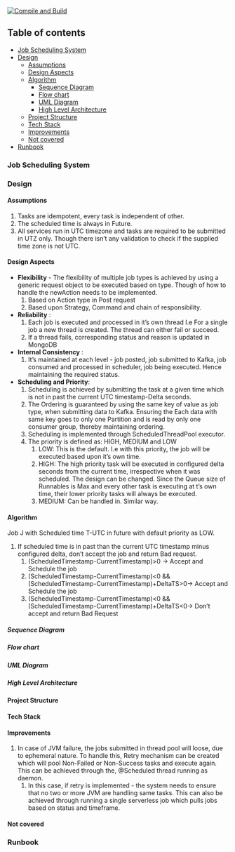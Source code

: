 [![Compile and Build](https://github.com/saurabh-slacklife/job-scheduler/actions/workflows/maven-build.yml/badge.svg)](https://github.com/saurabh-slacklife/job-scheduler/actions/workflows/maven-build.yml)

## Table of contents

* [Job Scheduling System](#job-scheduling-system)
* [Design](#design)
    * [Assumptions](#assumptions)
    * [Design Aspects](#design-aspects)
    * [Algorithm](#algorithm)
        * [Sequence Diagram](#sequence-diagram)
        * [Flow chart](#flow-chart)
        * [UML Diagram](#uml-diagram)
        * [High Level Architecture](#high-level-architecture)
    * [Project Structure](#project-structure)
    * [Tech Stack](#tech-stack)
    * [Improvements](#improvements)
    * [Not covered](#not-covered)
* [Runbook](#runbook)

### Job Scheduling System

### Design

#### Assumptions

1. Tasks are idempotent, every task is independent of other.
2. The scheduled time is always in Future.
3. All services run in UTC timezone and tasks are required to be submitted in UTZ only. Though there
   isn’t any validation to check if the supplied time zone is not UTC.

#### Design Aspects

* **Flexibility** - The flexibility of multiple job types is achieved by using a generic request
  object to be executed based on type. Though of how to handle the newAction needs to be
  implemented.
    1. Based on Action type in Post request
    2. Based upon Strategy, Command and chain of responsibility.
* **Reliability** :
    1. Each job is executed and processed in it’s own thread I.e For a single job a new thread is
       created. The thread can either fail or succeed.
    2. If a thread fails, corresponding status and reason is updated in MongoDB
* **Internal Consistency** :
    1. It’s maintained at each level - job posted, job submitted to Kafka, job consumed and
       processed in scheduler, job being executed. Hence maintaining the required status.
* **Scheduling and Priority**:
    1. Scheduling is achieved by submitting the task at a given time which is not in past the
       current UTC timestamp-Delta seconds.
    2. The Ordering is guaranteed by using the same key of value as job type, when submitting data
       to Kafka. Ensuring the Each data with same key goes to only one Partition and is read by only
       one consumer group, thereby maintaining ordering.
    3. Scheduling is implemented through ScheduledThreadPool executor.
    4. The priority is defined as: HIGH, MEDIUM and LOW
        1. LOW: This is the default. I.e with this priority, the job will be executed based upon
           it’s own time.
        2. HIGH: The high priority task will be executed in configured delta seconds from the
           current time, irrespective when it was scheduled. The design can be changed. Since the
           Queue size of Runnables is Max and every other task is executing at t’s own time, their
           lower priority tasks will always be executed.
        3. MEDIUM: Can be handled in. Similar way.

#### Algorithm

Job J with Scheduled time T-UTC in future with default priority as LOW.

1. If scheduled time is in past than the current UTC timestamp minus configured delta, don’t accept
   the job and return Bad request.
    1. (ScheduledTimestamp-CurrentTimestamp)>0 -> Accept and Schedule the job
    2. (ScheduledTimestamp-CurrentTimestamp)<0 &&  (ScheduledTimestamp-CurrentTimestamp)+DeltaTS>0->
       Accept and Schedule the job
    3. (ScheduledTimestamp-CurrentTimestamp)<0 &&  (ScheduledTimestamp-CurrentTimestamp)+DeltaTS<0->
       Don’t accept and return Bad Request

##### Sequence Diagram

##### Flow chart

##### UML Diagram

##### High Level Architecture

#### Project Structure

#### Tech Stack

#### Improvements

1. In case of JVM failure, the jobs submitted in thread pool will loose, due to ephemeral nature. To
   handle this, Retry mechanism can be created which will pool Non-Failed or Non-Success tasks and
   execute again. This can be achieved through the, @Scheduled thread running as daemon.
    1. In this case, if retry is implemented - the system needs to ensure that no two or more JVM
       are handling same tasks. This can also be achieved through running a single serverless job
       which pulls jobs based on status and timeframe.

#### Not covered

### Runbook


